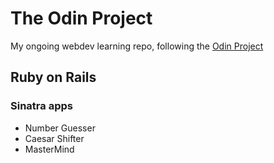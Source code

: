 # The Odin Project

My ongoing webdev learning repo, following the [Odin Project](https://www.theodinproject.com/)

## Ruby on Rails

### Sinatra apps

- Number Guesser
- Caesar Shifter
- MasterMind

